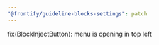 ```yaml
---
"@frontify/guideline-blocks-settings": patch
---
```


fix(BlockInjectButton): menu is opening in top left
